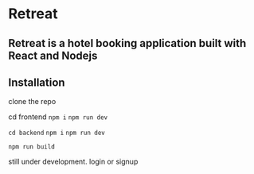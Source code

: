 # Retreat

## Retreat is a hotel booking application built with React and Nodejs


## Installation
clone the repo 

cd frontend
`npm i`
`npm run dev`

`cd backend`
`npm i`
`npm run dev`
 
`npm run build`

still under development.
login or signup
